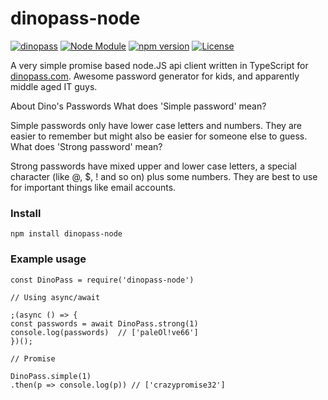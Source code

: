 # dinopass-node

[![dinopass](https://img.shields.io/badge/dino-pass-blue.svg)](https://github.com/towerdigital/dinopass-node)
[![Node Module](https://img.shields.io/badge/node.js-module-82bb22.svg)](https://github.com/towerdigital/dinopass-node)
[![npm version](https://badge.fury.io/js/dinopass-node.svg)](https://badge.fury.io/js/dinopass-node)
[![License](http://img.shields.io/badge/license-MIT-lightgrey.svg)](https://github.com/towerdigital/dinopass-node/blob/master/LICENSE)

A very simple promise based node.JS api client written in TypeScript for [dinopass.com](https://dinopass.com).
Awesome password generator for kids, and apparently middle aged IT guys.

About Dino's Passwords
What does 'Simple password' mean?

Simple passwords only have lower case letters and numbers. They are easier to remember but might also be easier for someone else to guess.
What does 'Strong password' mean?

Strong passwords have mixed upper and lower case letters, a special character (like @, \$, ! and so on) plus some numbers. They are best to use for important things like email accounts.

### Install

```
npm install dinopass-node
```

### Example usage

```
const DinoPass = require('dinopass-node')

// Using async/await

;(async () => {
const passwords = await DinoPass.strong(1)
console.log(passwords)  // ['paleOl!ve66']
})();

// Promise

DinoPass.simple(1)
.then(p => console.log(p)) // ['crazypromise32']

```
